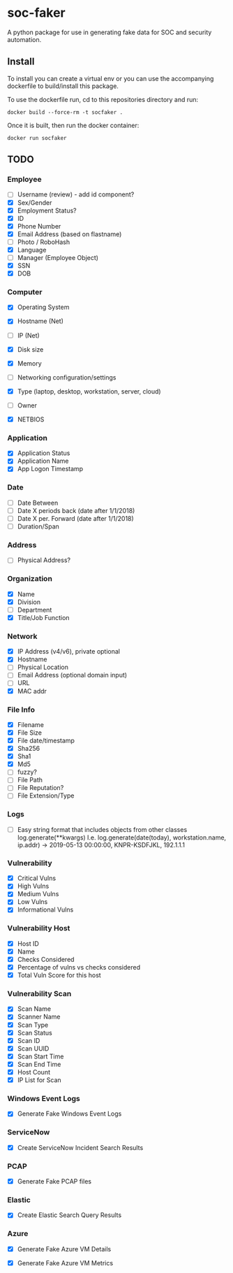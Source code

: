# soc-faker

A python package for use in generating fake data for SOC and security automation.

## Install

To install you can create a virtual env or you can use the accompanying dockerfile to build/install this package.

To use the dockerfile run, cd to this repositories directory and run:

```
docker build --force-rm -t socfaker .
```

Once it is built, then run the docker container:

```
docker run socfaker
```

## TODO

### Employee

- [ ] Username (review) - add id component? 
- [x] Sex/Gender
- [x] Employment Status?
- [x] ID
- [x] Phone Number
- [x] Email Address (based on flastname)
- [ ] Photo / RoboHash
- [x] Language
- [ ] Manager (Employee Object)
- [x] SSN
- [x] DOB

### Computer
- [x] Operating System
- [x] Hostname (Net)
- [ ] IP (Net)
- [x] Disk size
- [x] Memory 
- [ ] Networking configuration/settings
- [x] Type (laptop, desktop, workstation, server, cloud)
- [ ] Owner
- [x] NETBIOS



### Application
- [x] Application Status
- [x] Application Name
- [x] App Logon Timestamp

### Date
- [ ] Date Between
- [ ] Date X periods back (date after 1/1/2018)
- [ ] Date X per. Forward (date after 1/1/2018)
- [ ] Duration/Span

### Address
- [ ] Physical Address?

### Organization
- [x] Name
- [x] Division
- [ ] Department
- [x] Title/Job Function

### Network
- [x] IP Address (v4/v6), private optional
- [x] Hostname
- [ ] Physical Location
- [ ] Email Address (optional domain input)
- [ ] URL
- [x] MAC addr

### File Info
- [x] Filename
- [x] File Size
- [x] File date/timestamp
- [x] Sha256
- [x] Sha1
- [x] Md5
- [ ] fuzzy?
- [ ] File Path
- [ ] File Reputation?
- [ ] File Extension/Type

### Logs
- [ ] Easy string format that includes objects from other classes
log.generate(**kwargs)
I.e. log.generate(date(today), workstation.name, ip.addr) -> 2019-05-13 00:00:00, KNPR-KSDFJKL, 192.1.1.1


### Vulnerability

- [x] Critical Vulns
- [x] High Vulns
- [x] Medium Vulns
- [x] Low Vulns
- [x] Informational Vulns

### Vulnerability Host

- [x] Host ID
- [x] Name
- [x] Checks Considered
- [x] Percentage of vulns vs checks considered
- [x] Total Vuln Score for this host

### Vulnerability Scan

- [x] Scan Name
- [x] Scanner Name
- [x] Scan Type
- [x] Scan Status
- [x] Scan ID
- [x] Scan UUID
- [x] Scan Start Time 
- [x] Scan End Time 
- [x] Host Count
- [x] IP List for Scan

### Windows Event Logs

- [x] Generate Fake Windows Event Logs

### ServiceNow

- [x] Create ServiceNow Incident Search Results

### PCAP

- [x] Generate Fake PCAP files

### Elastic

- [x] Create Elastic Search Query Results

### Azure

- [x] Generate Fake Azure VM Details
- [x] Generate Fake Azure VM Metrics


